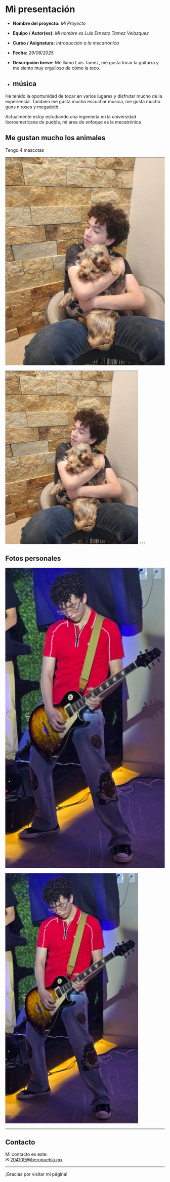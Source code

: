 # Mi presentación
- **Nombre del proyecto:** _Mi Proyecto_  
- **Equipo / Autor(es):** _Mi nombre es Luis Ernesto Tamez Velazquez_  
- **Curso / Asignatura:** _Introducción a la mecatronica_  
- **Fecha:** _29/08/2025_  
- **Descripción breve:** Me llamo Luis Tamez, me gusta tocar la guitarra y me siento muy orgulloso de cómo la toco.

- ## música
He tenido la oportunidad de tocar en varios lugares y disfrutar mucho de la experiencia.
Tambien me gusta mucho escuchar musica, me gusta mucho guns n roses y megadeth.

Actualmente estoy estudiando una ingeniería en la universidad iberoamericana de puebla, mi area de enfoque es la mecatrónica

## Me gustan mucho los animales

Tengo 4 mascotas

![Foto 1](docs/recursos/imgs/fotosw2.jpeg)

<img src="docs/recursos/imgs/Fotosw2.jpeg" alt="Foto 1" width="420">
---

## Fotos personales

![Foto mia](recursos/imgs/fotol2.jpeg)

<img src="../recursos/imgs/fotol2.jpeg" alt="Foto mia" width="420">

---

## Contacto

Mi contacto es este:  
✉ [204109@iberopuebla.mx](mailto:204109@iberopuebla.mx)

---

¡Gracias por visitar mi página!
